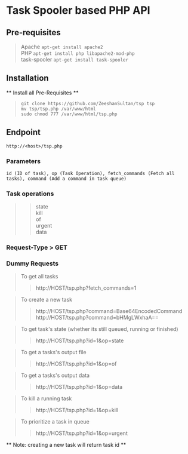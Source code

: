 # Task Spooler based PHP API  
  
## Pre-requisites  
 > Apache `apt-get install apache2`  
 > PHP `apt-get install php libapache2-mod-php`  
 > task-spooler `apt-get install task-spooler`  
  
## Installation  
** Install all Pre-Requisites **  
> `git clone https://github.com/ZeeshanSultan/tsp tsp`  
> `mv tsp/tsp.php /var/www/html`  
> `sudo chmod 777 /var/www/html/tsp.php`  
  
## Endpoint  
`http://<host>/tsp.php`  
  
### Parameters  
`id (ID of task), op (Task Operation), fetch_commands (Fetch all tasks), command (Add a command in task queue)`  
  
### Task operations  
>> state  
>> kill  
>> of  
>> urgent  
>> data  
  
### Request-Type > GET  
  
### Dummy Requests  
> To get all tasks  
>> http://HOST/tsp.php?fetch_commands=1  

> To create a new task  
>> http://HOST/tsp.php?command=Base64EncodedCommand  
>> http://HOST/tsp.php?command=bHMgLWxhaA==  
  
> To get task's state (whether its still queued, running or finished)  
>> http://HOST/tsp.php?id=1&op=state  
  
> To get a tasks's output file  
>> http://HOST/tsp.php?id=1&op=of  
  
> To get a tasks's output data  
>> http://HOST/tsp.php?id=1&op=data  
  
> To kill a running task  
>> http://HOST/tsp.php?id=1&op=kill  
  
> To prioritize a task in queue  
>> http://HOST/tsp.php?id=1&op=urgent  
  
  
** Note: creating a new task will return task id **  
